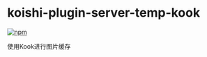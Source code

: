 # koishi-plugin-server-temp-kook

[![npm](https://img.shields.io/npm/v/koishi-plugin-server-temp-kook?style=flat-square)](https://www.npmjs.com/package/koishi-plugin-server-temp-kook)

使用Kook进行图片缓存
